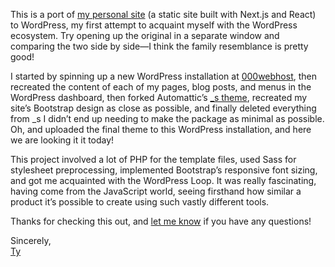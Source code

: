 This is a port of [my personal site](https://tymick.me) (a static site built with Next.js and React) to WordPress, my first attempt to acquaint myself with the WordPress ecosystem. Try opening up the original in a separate window and comparing the two side by side—I think the family resemblance is pretty good!

I started by spinning up a new WordPress installation at [000webhost](https://www.000webhost.com), then recreated the content of each of my pages, blog posts, and menus in the WordPress dashboard, then forked Automattic’s [\_s theme](https://underscores.me), recreated my site’s Bootstrap design as close as possible, and finally deleted everything from \_s I didn’t end up needing to make the package as minimal as possible. Oh, and uploaded the final theme to this WordPress installation, and here we are looking it it today!

This project involved a lot of PHP for the template files, used Sass for stylesheet preprocessing, implemented Bootstrap’s responsive font sizing, and got me acquainted with the WordPress Loop. It was really fascinating, having come from the JavaScript world, seeing firsthand how similar a product it’s possible to create using such vastly different tools.

Thanks for checking this out, and [let me know](https://ty-mick-wordpress-port.000webhostapp.com/connect) if you have any questions!

Sincerely,<br />
[Ty](https://tymick.me)
